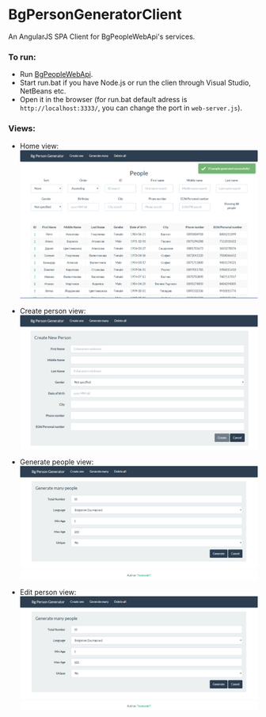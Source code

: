 BgPersonGeneratorClient
=======================
An AngularJS SPA Client for BgPeopleWebApi's services.


### To run:
*	Run [BgPeopleWebApi](https://github.com/TsvetanKT/BgPeopleWebApi).
*	Start run.bat if you have Node.js or run the clien through Visual Studio, NetBeans etc.
*	Open it in the browser (for run.bat default adress is `http://localhost:3333/`, you can change the port in `web-server.js`).


### Views:
*	Home view:<br>
![Home view](https://raw.githubusercontent.com/TsvetanKT/BgPersonGeneratorClient/master/ReadmeViews/Home.png "Home view")

*	Create person view:<br>
![Create person view](https://raw.githubusercontent.com/TsvetanKT/BgPersonGeneratorClient/master/ReadmeViews/Create.png "Create person view")

*	Generate people view:<br>
![Generate people view](https://raw.githubusercontent.com/TsvetanKT/BgPersonGeneratorClient/master/ReadmeViews/Generate.png "Generate people view")

*	Edit person view:<br>
![Edit person view](https://raw.githubusercontent.com/TsvetanKT/BgPersonGeneratorClient/master/ReadmeViews/Generate.png "Edit person view")